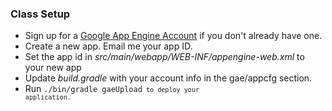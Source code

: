 ### Class Setup
* Sign up for a [Google App Engine Account](https://appengine.google.com/start) if you don't already have one.
* Create a new app. Email me your app ID.
* Set the app id in *src/main/webapp/WEB-INF/appengine-web.xml* to your new app
* Update *build.gradle* with your account info in the gae/appcfg section.
* Run <code>./bin/gradle gaeUpload<code> to deploy your application.
